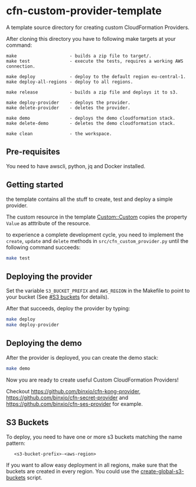 # cfn-custom-provider-template
A template source directory for creating custom CloudFormation Providers.

After cloning this directory you have to following make targets at your command:

```
make                    - builds a zip file to target/.
make test               - execute the tests, requires a working AWS connection.

make deploy             - deploy to the default region eu-central-1.
make deploy-all-regions - deploy to all regions.

make release            - builds a zip file and deploys it to s3.

make deploy-provider    - deploys the provider.
make delete-provider    - deletes the provider.

make demo               - deploys the demo cloudformation stack.
make delete-demo        - deletes the demo cloudformation stack.

make clean              - the workspace.
```

## Pre-requisites
You need to have awscli, python, jq and Docker installed.



## Getting started
the template contains all the stuff to create, test and deploy a simple provider.

The custom resource in the template [Custom::Custom](docs/Custom.md) copies the property `Value` as atttribute of the resource. 

to experience a complete development cycle, you need to implement the `create`, `update` and `delete` methods in `src/cfn_custom_provider.py` 
until the following command succeeds:

```sh
make test
```

## Deploying the provider
Set the variable `S3_BUCKET_PREFIX` and `AWS_REGION` in the Makefile to point to your bucket (See [#S3 buckets](#s3buckets) for details).

After that succeeds, deploy the provider by typing:

```sh
make deploy
make deploy-provider
```

## Deploying the demo
After the provider is deployed, you can create the demo stack:

```sh
make demo
```

Now you are ready to create useful Custom CloudFormation Providers!

Checkout https://github.com/binxio/cfn-kong-provider, https://github.com/binxio/cfn-secret-provider and https://github.com/binxio/cfn-ses-provider
for example.

## S3 Buckets
<a id="s3bucket"></a> 
To deploy, you need to have one or more s3 buckets matching the name pattern:

```
   <s3-bucket-prefix>-<aws-region>
```

If you want to allow easy deployment in all regions, make sure that the buckets
are created in every region. You could use the [create-global-s3-buckets](https://github.com/binxio/create-global-s3-buckets) script.
